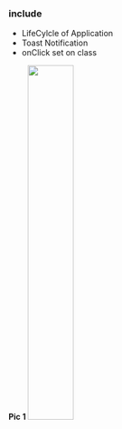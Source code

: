 ### include

- LifeCylcle of Application
- Toast Notification
- onClick set on class
<tr>
  <td><b>Pic 1</b></td>
<tr>
<tr>
  <td>
    <img src="https://i.ibb.co/wgrVWKN/Screenshot-2021-09-19-15-06-25-173-com-hamma-lifecycleapp.jpg" style="width: 40%; margin-top:20dp;"/>
  </td>
<tr>

